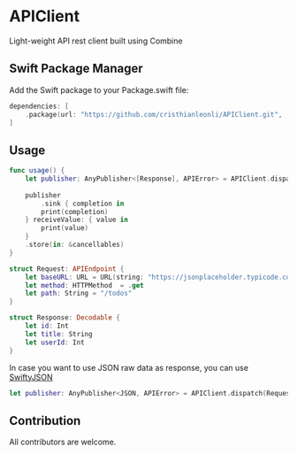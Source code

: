 # APIClient

Light-weight API rest client built using Combine

## Swift Package Manager

Add the Swift package to your Package.swift file:

```swift
dependencies: [
    .package(url: "https://github.com/cristhianleonli/APIClient.git", .upToNextMajor(from: "0.0.1"))
]
```

## Usage

```swift
func usage() {
    let publisher: AnyPublisher<[Response], APIError> = APIClient.dispatch(Request())
    
    publisher
        .sink { completion in
        print(completion)
    } receiveValue: { value in
        print(value)
    }
    .store(in: &cancellables)
}

struct Request: APIEndpoint {
    let baseURL: URL = URL(string: "https://jsonplaceholder.typicode.com")!
    let method: HTTPMethod  = .get
    let path: String = "/todos"
}

struct Response: Decodable {
    let id: Int
    let title: String
    let userId: Int
}
```

In case you want to use JSON raw data as response, you can use [SwiftyJSON](https://github.com/SwiftyJSON/SwiftyJSON)

```swift
let publisher: AnyPublisher<JSON, APIError> = APIClient.dispatch(Request())
```

## Contribution

All contributors are welcome.
